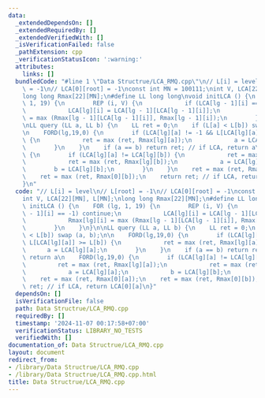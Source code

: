 ```yaml
---
data:
  _extendedDependsOn: []
  _extendedRequiredBy: []
  _extendedVerifiedWith: []
  _isVerificationFailed: false
  _pathExtension: cpp
  _verificationStatusIcon: ':warning:'
  attributes:
    links: []
  bundledCode: "#line 1 \"Data Structrue/LCA_RMQ.cpp\"\n// L[i] = level\n// L[root]\
    \ = -1\n// LCA[0][root] = -1\nconst int MN = 100111;\nint V, LCA[22][MN], L[MN];\n\
    long long Rmax[22][MN];\n#define LL long long\nvoid initLCA () {\n    FOR (lg,\
    \ 1, 19) {\n        REP (i, V) {\n            if (LCA[lg - 1][i] == -1) continue;\n\
    \            LCA[lg][i] = LCA[lg - 1][LCA[lg - 1][i]];\n            Rmax[lg][i]\
    \ = max (Rmax[lg - 1][LCA[lg - 1][i]], Rmax[lg - 1][i]);\n        }\n    }\n}\n\
    \nLL query (LL a, LL b) {\n    LL ret = 0;\n    if (L[a] < L[b]) swap (a, b);\n\
    \n    FORD(lg,19,0) {\n        if (LCA[lg][a] != -1 && L[LCA[lg][a]] >= L[b])\
    \ {\n            ret = max (ret, Rmax[lg][a]);\n            a = LCA[lg][a];\n\
    \        }\n    }\n    if (a == b) return ret; // if LCA, return a\n    FORD(lg,19,0)\
    \ {\n        if (LCA[lg][a] != LCA[lg][b]) {\n            ret = max (ret, Rmax[lg][a]);\n\
    \            ret = max (ret, Rmax[lg][b]);\n            a = LCA[lg][a];\n    \
    \        b = LCA[lg][b];\n        }\n    }\n    ret = max (ret, Rmax[0][a]);\n\
    \    ret = max (ret, Rmax[0][b]);\n    return ret; // if LCA, return LCA[0][a]\n\
    }\n"
  code: "// L[i] = level\n// L[root] = -1\n// LCA[0][root] = -1\nconst int MN = 100111;\n\
    int V, LCA[22][MN], L[MN];\nlong long Rmax[22][MN];\n#define LL long long\nvoid\
    \ initLCA () {\n    FOR (lg, 1, 19) {\n        REP (i, V) {\n            if (LCA[lg\
    \ - 1][i] == -1) continue;\n            LCA[lg][i] = LCA[lg - 1][LCA[lg - 1][i]];\n\
    \            Rmax[lg][i] = max (Rmax[lg - 1][LCA[lg - 1][i]], Rmax[lg - 1][i]);\n\
    \        }\n    }\n}\n\nLL query (LL a, LL b) {\n    LL ret = 0;\n    if (L[a]\
    \ < L[b]) swap (a, b);\n\n    FORD(lg,19,0) {\n        if (LCA[lg][a] != -1 &&\
    \ L[LCA[lg][a]] >= L[b]) {\n            ret = max (ret, Rmax[lg][a]);\n      \
    \      a = LCA[lg][a];\n        }\n    }\n    if (a == b) return ret; // if LCA,\
    \ return a\n    FORD(lg,19,0) {\n        if (LCA[lg][a] != LCA[lg][b]) {\n   \
    \         ret = max (ret, Rmax[lg][a]);\n            ret = max (ret, Rmax[lg][b]);\n\
    \            a = LCA[lg][a];\n            b = LCA[lg][b];\n        }\n    }\n\
    \    ret = max (ret, Rmax[0][a]);\n    ret = max (ret, Rmax[0][b]);\n    return\
    \ ret; // if LCA, return LCA[0][a]\n}"
  dependsOn: []
  isVerificationFile: false
  path: Data Structrue/LCA_RMQ.cpp
  requiredBy: []
  timestamp: '2024-11-07 00:17:58+07:00'
  verificationStatus: LIBRARY_NO_TESTS
  verifiedWith: []
documentation_of: Data Structrue/LCA_RMQ.cpp
layout: document
redirect_from:
- /library/Data Structrue/LCA_RMQ.cpp
- /library/Data Structrue/LCA_RMQ.cpp.html
title: Data Structrue/LCA_RMQ.cpp
---
```

